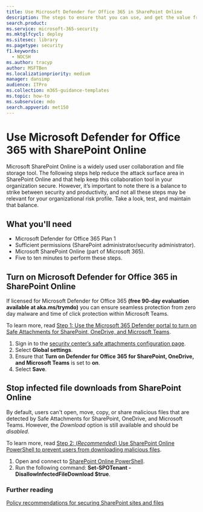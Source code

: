 ```yaml
---
title: Use Microsoft Defender for Office 365 in SharePoint Online
description: The steps to ensure that you can use, and get the value from, Microsoft Defender for Office 365 in SharePoint Online and OneDrive for Business
search.product: 
ms.service: microsoft-365-security
ms.mktglfcycl: deploy
ms.sitesec: library
ms.pagetype: security
f1.keywords: 
  - NOCSH
ms.author: tracyp
author: MSFTBen
ms.localizationpriority: medium
manager: dansimp
audience: ITPro
ms.collection: m365-guidance-templates
ms.topic: how-to
ms.subservice: mdo
search.appverid: met150
---
```


# Use Microsoft Defender for Office 365 with SharePoint Online

Microsoft SharePoint Online is a widely used user collaboration and file storage tool. The following steps help reduce the attack surface area in SharePoint Online and that help keep this collaboration tool in your organization secure. However, it’s important to note there is a balance to strike between security and productivity, and not all these steps may be relevant for your organizational risk profile. Take a look, test, and maintain that balance.

## What you'll need

- Microsoft Defender for Office 365 Plan 1
- Sufficient permissions (SharePoint administrator/security administrator).
- Microsoft SharePoint Online (part of Microsoft 365).
- Five to ten minutes to perform these steps.

## Turn on Microsoft Defender for Office 365 in SharePoint Online
If licensed for Microsoft Defender for Office 365 **(free 90-day evaluation available at aka.ms/trymdo)** you can ensure seamless protection from zero day malware and time of click protection within Microsoft Teams.

To learn more, read [Step 1: Use the Microsoft 365 Defender portal to turn on Safe Attachments for SharePoint, OneDrive, and Microsoft Teams](/microsoft-365/security/office-365-security/turn-on-mdo-for-spo-odb-and-teams#step-1-use-the-microsoft-365-defender-portal-to-turn-on-safe-attachments-for-sharepoint-onedrive-and-microsoft-teams).

1.	Sign in to the [security center’s safe attachments configuration page](https://security.microsoft.com/safeattachmentv2).
1.	Select **Global settings**.
1.	Ensure that **Turn on Defender for Office 365 for SharePoint, OneDrive, and Microsoft Teams** is set to **on**.
1.	Select **Save**.


## Stop infected file downloads from SharePoint Online

By default, users can't open, move, copy, or share malicious files that are detected by Safe Attachments for SharePoint, OneDrive, and Microsoft Teams. However, the *Download* option is still available and should be *disabled*. 

To learn more, read [Step 2: (*Recommended*) Use SharePoint Online PowerShell to prevent users from downloading malicious files](/microsoft-365/security/office-365-security/turn-on-mdo-for-spo-odb-and-teams#step-2-recommended-use-sharepoint-online-powershell-to-prevent-users-from-downloading-malicious-files).

1.	Open and connect to [SharePoint Online PowerShell](/powershell/sharepoint/sharepoint-online/connect-sharepoint-online).
1.	Run the following command: **Set-SPOTenant -DisallowInfectedFileDownload $true**.

### Further reading
[Policy recommendations for securing SharePoint sites and files](/microsoft-365/security/office-365-security/sharepoint-file-access-policies)
